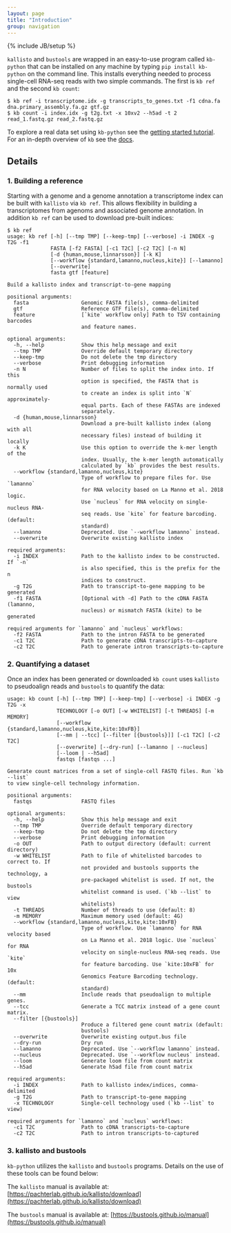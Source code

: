 ```yaml
---
layout: page
title: "Introduction"
group: navigation
---
```


{% include JB/setup %}

`kallisto` and `bustools` are wrapped in an easy-to-use program called `kb-python` that can be installed on any machine by typing `pip install kb-python` on the command line. This installs everything needed to process single-cell RNA-seq reads with two simple commands. The first is `kb ref` and the second `kb count`:

```
$ kb ref -i transcriptome.idx -g transcripts_to_genes.txt -f1 cdna.fa dna.primary_assembly.fa.gz gtf.gz
$ kb count -i index.idx -g t2g.txt -x 10xv2 --h5ad -t 2 read_1.fastq.gz read_2.fastq.gz
```

To explore a real data set using `kb-python` see the [getting started tutorial](https://colab.research.google.com/github/pachterlab/kallistobustools/blob/master/notebooks/kb_species_mixing.ipynb). For an in-depth overview of `kb` see the [docs](https://kb-python.readthedocs.io/en/latest/index.html).

## Details
### 1. Building a reference
Starting with a genome and a genome annotation a transcriptome index  can be built with `kallisto` via `kb ref`. This allows flexibility in building a transcriptomes from agenoms and associated genome annotation. In addition `kb ref` can be used to download pre-built indices:

```
$ kb ref
usage: kb ref [-h] [--tmp TMP] [--keep-tmp] [--verbose] -i INDEX -g T2G -f1
              FASTA [-f2 FASTA] [-c1 T2C] [-c2 T2C] [-n N]
              [-d {human,mouse,linnarsson}] [-k K]
              [--workflow {standard,lamanno,nucleus,kite}] [--lamanno]
              [--overwrite]
              fasta gtf [feature]

Build a kallisto index and transcript-to-gene mapping

positional arguments:
  fasta                 Genomic FASTA file(s), comma-delimited
  gtf                   Reference GTF file(s), comma-delimited
  feature               [`kite` workflow only] Path to TSV containing barcodes
                        and feature names.

optional arguments:
  -h, --help            Show this help message and exit
  --tmp TMP             Override default temporary directory
  --keep-tmp            Do not delete the tmp directory
  --verbose             Print debugging information
  -n N                  Number of files to split the index into. If this
                        option is specified, the FASTA that is normally used
                        to create an index is split into `N` approximately-
                        equal parts. Each of these FASTAs are indexed
                        separately.
  -d {human,mouse,linnarsson}
                        Download a pre-built kallisto index (along with all
                        necessary files) instead of building it locally
  -k K                  Use this option to override the k-mer length of the
                        index. Usually, the k-mer length automatically
                        calculated by `kb` provides the best results.
  --workflow {standard,lamanno,nucleus,kite}
                        Type of workflow to prepare files for. Use `lamanno`
                        for RNA velocity based on La Manno et al. 2018 logic.
                        Use `nucleus` for RNA velocity on single-nucleus RNA-
                        seq reads. Use `kite` for feature barcoding. (default:
                        standard)
  --lamanno             Deprecated. Use `--workflow lamanno` instead.
  --overwrite           Overwrite existing kallisto index

required arguments:
  -i INDEX              Path to the kallisto index to be constructed. If `-n`
                        is also specified, this is the prefix for the n
                        indices to construct.
  -g T2G                Path to transcript-to-gene mapping to be generated
  -f1 FASTA             [Optional with -d] Path to the cDNA FASTA (lamanno,
                        nucleus) or mismatch FASTA (kite) to be generated

required arguments for `lamanno` and `nucleus` workflows:
  -f2 FASTA             Path to the intron FASTA to be generated
  -c1 T2C               Path to generate cDNA transcripts-to-capture
  -c2 T2C               Path to generate intron transcripts-to-capture
```

### 2. Quantifying a dataset
Once an index has been generated or downloaded `kb count` uses `kallisto` to pseudoalign reads and `bustools` to quantify the data: 
```
usage: kb count [-h] [--tmp TMP] [--keep-tmp] [--verbose] -i INDEX -g T2G -x
                TECHNOLOGY [-o OUT] [-w WHITELIST] [-t THREADS] [-m MEMORY]
                [--workflow {standard,lamanno,nucleus,kite,kite:10xFB}]
                [--mm | --tcc] [--filter [{bustools}]] [-c1 T2C] [-c2 T2C]
                [--overwrite] [--dry-run] [--lamanno | --nucleus]
                [--loom | --h5ad]
                fastqs [fastqs ...]

Generate count matrices from a set of single-cell FASTQ files. Run `kb --list`
to view single-cell technology information.

positional arguments:
  fastqs                FASTQ files

optional arguments:
  -h, --help            Show this help message and exit
  --tmp TMP             Override default temporary directory
  --keep-tmp            Do not delete the tmp directory
  --verbose             Print debugging information
  -o OUT                Path to output directory (default: current directory)
  -w WHITELIST          Path to file of whitelisted barcodes to correct to. If
                        not provided and bustools supports the technology, a
                        pre-packaged whitelist is used. If not, the bustools
                        whitelist command is used. (`kb --list` to view
                        whitelists)
  -t THREADS            Number of threads to use (default: 8)
  -m MEMORY             Maximum memory used (default: 4G)
  --workflow {standard,lamanno,nucleus,kite,kite:10xFB}
                        Type of workflow. Use `lamanno` for RNA velocity based
                        on La Manno et al. 2018 logic. Use `nucleus` for RNA
                        velocity on single-nucleus RNA-seq reads. Use `kite`
                        for feature barcoding. Use `kite:10xFB` for 10x
                        Genomics Feature Barcoding technology. (default:
                        standard)
  --mm                  Include reads that pseudoalign to multiple genes.
  --tcc                 Generate a TCC matrix instead of a gene count matrix.
  --filter [{bustools}]
                        Produce a filtered gene count matrix (default:
                        bustools)
  --overwrite           Overwrite existing output.bus file
  --dry-run             Dry run
  --lamanno             Deprecated. Use `--workflow lamanno` instead.
  --nucleus             Deprecated. Use `--workflow nucleus` instead.
  --loom                Generate loom file from count matrix
  --h5ad                Generate h5ad file from count matrix

required arguments:
  -i INDEX              Path to kallisto index/indices, comma-delimited
  -g T2G                Path to transcript-to-gene mapping
  -x TECHNOLOGY         Single-cell technology used (`kb --list` to view)

required arguments for `lamanno` and `nucleus` workflows:
  -c1 T2C               Path to cDNA transcripts-to-capture
  -c2 T2C               Path to intron transcripts-to-captured
```

### 3. kallisto and bustools
`kb-python` utilizes the `kallisto` and `bustools` programs. Details on the use of these tools can be found below:

The `kallisto` manual is available at: [https://pachterlab.github.io/kallisto/download](https://pachterlab.github.io/kallisto/download)

The `bustools` manual is available at: [https://bustools.github.io/manual](https://bustools.github.io/manual)
